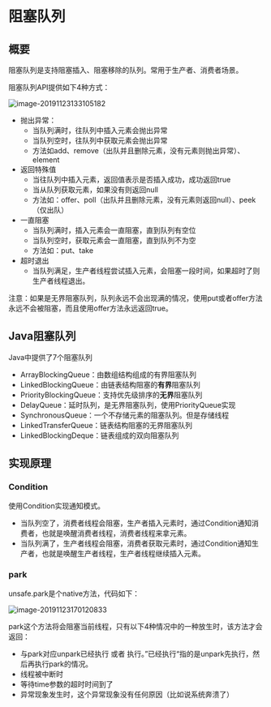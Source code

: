 # 阻塞队列



## 概要

阻塞队列是支持阻塞插入、阻塞移除的队列。常用于生产者、消费者场景。

阻塞队列API提供如下4种方式：

![image-20191123133105182](https://tva1.sinaimg.cn/large/006y8mN6gy1g97wujz82kj31jg08u0z7.jpg)

- 抛出异常：
  - 当队列满时，往队列中插入元素会抛出异常
  - 当队列空时，往队列中获取元素会抛出异常
  - 方法如add、remove（出队并且删除元素，没有元素则抛出异常）、element
- 返回特殊值
  - 当往队列中插入元素，返回值表示是否插入成功，成功返回true
  - 当从队列获取元素，如果没有则返回null
  - 方法如：offer、poll（出队并且删除元素，没有元素则返回null）、peek（仅出队）
- 一直阻塞
  - 当队列满时，插入元素会一直阻塞，直到队列有空位
  - 当队列空时，获取元素会一直阻塞，直到队列不为空
  - 方法如：put、take
- 超时退出
  - 当队列满足，生产者线程尝试插入元素，会阻塞一段时间，如果超时了则生产者线程退出。

注意：如果是无界阻塞队列，队列永远不会出现满的情况，使用put或者offer方法永远不会被阻塞，而且使用offer方法永远返回true。





## Java阻塞队列

Java中提供了7个阻塞队列

- ArrayBlockingQueue：由数组结构组成的有界阻塞队列
- LinkedBlockingQueue：由链表结构阻塞的**有界**阻塞队列
- PriorityBlockingQueue：支持优先级排序的**无界**阻塞队列
- DelayQueue：延时队列，是无界阻塞队列，使用PriorityQueue实现
- SynchronousQueue：一个不存储元素的阻塞队列。但是存储线程
- LinkedTransferQueue：链表结构阻塞的无界阻塞队列
- LinkedBlockingDeque：链表组成的双向阻塞队列



## 实现原理



### Condition

使用Condition实现通知模式。

- 当队列空了，消费者线程会阻塞，生产者插入元素时，通过Condition通知消费者，也就是唤醒消费者线程，消费者线程来拿元素。
- 当队列满了，生产者线程会阻塞，消费者获取元素时，通过Condition通知生产者，也就是唤醒生产者线程，生产者线程继续插入元素。



### park

unsafe.park是个native方法，代码如下：

![image-20191123170120833](https://tva1.sinaimg.cn/large/006y8mN6gy1g982xbm5pyj30ze02aaa7.jpg)

park这个方法将会阻塞当前线程，只有以下4种情况中的一种放生时，该方法才会返回：

- 与park对应unpark已经执行 或者 执行。”已经执行“指的是unpark先执行，然后再执行park的情况。
- 线程被中断时
- 等待time参数的超时时间到了
- 异常现象发生时，这个异常现象没有任何原因（比如说系统奔溃了）